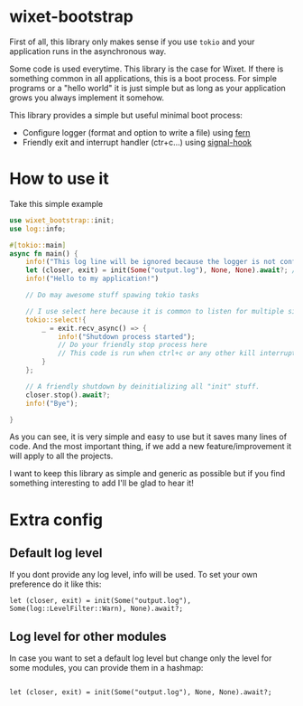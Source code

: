 # wixet-bootstrap

First of all, this library only makes sense if you use `tokio` and your application runs in the asynchronous way.

Some code is used everytime. This library is the case for Wixet. If there is something common in all applications, this is
a boot process. For simple programs or a "hello world" it is just simple but as long as your application grows you always
implement it somehow.

This library provides a simple but useful minimal boot process:
* Configure logger (format and option to write a file) using [fern](https://github.com/daboross/fern)
* Friendly exit and interrupt handler (ctr+c...) using [signal-hook](https://github.com/vorner/signal-hook)

# How to use it

Take this simple example
```rust
use wixet_bootstrap::init;
use log::info;

#[tokio::main]
async fn main() {
    info!("This log line will be ignored because the logger is not configured yet");
    let (closer, exit) = init(Some("output.log"), None, None).await?; //If you provide None, it simple will not write a log file (just output)
    info!("Hello to my application!")

    // Do may awesome stuff spawing tokio tasks

    // I use select here because it is common to listen for multiple signals, but you can just await the `exit` if not
    tokio::select!{
        _ = exit.recv_async() => {
            info!("Shutdown process started");
            // Do your friendly stop process here
            // This code is run when ctrl+c or any other kill interrupt is received
        }
    };

    // A friendly shutdown by deinitializing all "init" stuff.
    closer.stop().await?;
    info!("Bye");

}
```

As you can see, it is very simple and easy to use but it saves many lines of code. And the most important thing, if we add a new feature/improvement it will apply to all the projects.

I want to keep this library as simple and generic as possible but if you find something interesting to add I'll be glad to hear it!

# Extra config

Default log level
-----------------
  
  If you dont provide any log level, info will be used. To set your own preference do it like this: 
  ```
  let (closer, exit) = init(Some("output.log"), Some(log::LevelFilter::Warn), None).await?;
  ```

Log level for other modules
---------------------------
  In case you want to set a default log level but change only the level for some modules, you can provide them in a hashmap:
  ```
  
  let (closer, exit) = init(Some("output.log"), None, None).await?;
  ```